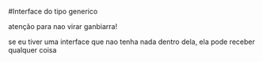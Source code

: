 #Interface do tipo generico

atenção para nao virar ganbiarra!

se eu tiver uma interface que nao tenha nada dentro dela, ela pode receber qualquer coisa

